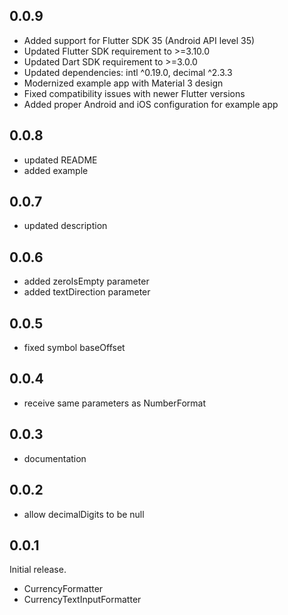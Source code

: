 ## 0.0.9

* Added support for Flutter SDK 35 (Android API level 35)
* Updated Flutter SDK requirement to >=3.10.0
* Updated Dart SDK requirement to >=3.0.0
* Updated dependencies: intl ^0.19.0, decimal ^2.3.3
* Modernized example app with Material 3 design
* Fixed compatibility issues with newer Flutter versions
* Added proper Android and iOS configuration for example app

## 0.0.8

* updated README
* added example

## 0.0.7

* updated description

## 0.0.6

* added zeroIsEmpty parameter
* added textDirection parameter

## 0.0.5

* fixed symbol baseOffset

## 0.0.4

* receive same parameters as NumberFormat

## 0.0.3

* documentation

## 0.0.2

* allow decimalDigits to be null

## 0.0.1

Initial release.
* CurrencyFormatter
* CurrencyTextInputFormatter
